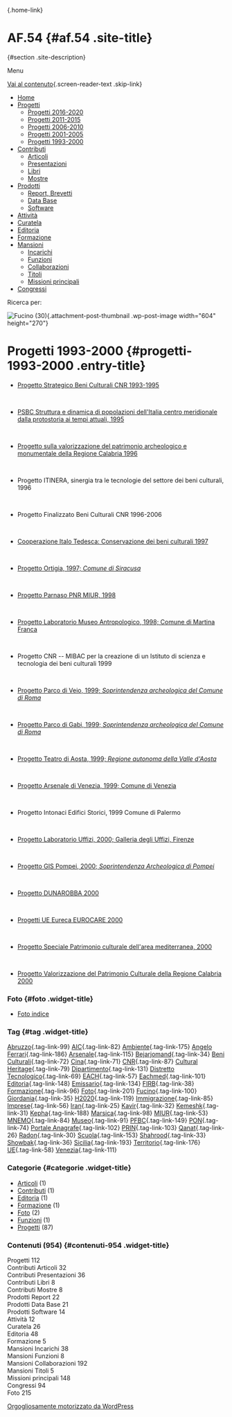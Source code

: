[](index.html "AF.54"){.home-link}

AF.54 {#af.54 .site-title}
=====

 {#section .site-description}

Menu

[Vai al contenuto](#content "Vai al contenuto"){.screen-reader-text .skip-link}

-   [Home](index.html)
-   [Progetti](index.html)
    -   [Progetti 2016-2020](index86ea.html?page_id=388)
    -   [Progetti 2011-2015](indexea29.html?page_id=474)
    -   [Progetti 2006-2010](index9b8d.html?page_id=525)
    -   [Progetti 2001-2005](index3429.html?page_id=494)
    -   [Progetti 1993-2000](index5532.html?page_id=559)
-   [Contributi](index376e.html?cat=13)
    -   [Articoli](index305b.html?page_id=438)
    -   [Presentazioni](index3fd7.html?page_id=441)
    -   [Libri](indexb842.html?page_id=450)
    -   [Mostre](index85de.html?page_id=1066)
-   [Prodotti](indexb5e7.html?cat=15)
    -   [Report, Brevetti](indexfea7.html?page_id=1069)
    -   [Data Base](index7175.html?page_id=1072)
    -   [Software](index1a36.html?page_id=1075)
-   [Attività](index852a.html?page_id=410)
-   [Curatela](index5b3e.html?page_id=416)
-   [Editoria](index1597.html?page_id=419)
-   [Formazione](index7f00.html?page_id=422)
-   [Mansioni](index7fa5.html?cat=138)
    -   [Incarichi](indexfc67.html?page_id=1050)
    -   [Funzioni](index5cc7.html?page_id=1061)
    -   [Collaborazioni](index5edb.html?page_id=1083)
    -   [Titoli](indexa54c.html?page_id=1239)
    -   [Missioni principali](indexe97a.html?page_id=1804)
-   [Congressi](index9c1c.html?page_id=425)

Ricerca per:

![Fucino (30)](wp-content/uploads/2018/11/Fucino-30-604x270.jpg){.attachment-post-thumbnail .wp-post-image width="604" height="270"}

Progetti 1993-2000 {#progetti-1993-2000 .entry-title}
==================

-   [Progetto Strategico Beni Culturali CNR 1993-1995](wp-content/uploads/2018/10/PSBeni-Culturali.pdf)

&nbsp;

-   [PSBC Struttura e dinamica di popolazioni dell'Italia centro meridionale dalla protostoria ai tempi attuali, 1995](wp-content/uploads/2018/11/PRO-1995-Popoli-Italia-Antica.pdf)

&nbsp;

-   [Progetto sulla valorizzazione del patrimonio archeologico e monumentale della Regione Calabria 1996](wp-content/uploads/2017/03/Valorizzazione_Culturale_Calabria_1996.pdf)

&nbsp;

-   Progetto ITINERA, sinergia tra le tecnologie del settore dei beni culturali, 1996

&nbsp;

-   Progetto Finalizzato Beni Culturali CNR 1996-2006

&nbsp;

-   [Cooperazione Italo Tedesca: Conservazione dei beni culturali 1997](wp-content/uploads/2018/10/Italia-Germania.pdf)

&nbsp;

-   [Progetto Ortigia, 1997; *Comune di Siracusa*](wp-content/uploads/2018/10/Ortigia.jpg)

&nbsp;

-   [Progetto Parnaso PNR MIUR, 1998](index0ae0.html?p=648 "progetto PNR MIUR Parnaso 1998")

&nbsp;

-   [Progetto Laboratorio Museo Antropologico, 1998; Comune di Martina Franca](wp-content/uploads/2018/10/Martina-Franca.jpg)

&nbsp;

-   Progetto CNR -- MIBAC per la creazione di un Istituto di scienza e tecnologia dei beni culturali 1999

&nbsp;

-   [Progetto Parco di Veio, 1999; *Soprintendenza archeologica del Comune di Roma*](wp-content/uploads/2018/10/Veio.pdf)

&nbsp;

-   [Progetto Parco di Gabi, 1999; *Soprintendenza archeologica del Comune di Roma*](wp-content/uploads/2018/10/Gabi.pdf)

&nbsp;

-   [Progetto Teatro di Aosta, 1999; *Regione autonoma della Valle d'Aosta*](wp-content/uploads/2018/10/Valle-Aosta.pdf)

&nbsp;

-   [Progetto Arsenale di Venezia, 1999; Comune di Venezia](index215f.html?p=1867 "Progetto Arsenale di Venezia")

&nbsp;

-   Progetto Intonaci Edifici Storici, 1999 Comune di Palermo

&nbsp;

-   [Progetto Laboratorio Uffizi, 2000; Galleria degli Uffizi, Firenze](wp-content/uploads/2018/10/Uffizi.jpg)

&nbsp;

-   [Progetto GIS Pompei, 2000; *Soprintendenza Archeologica di Pompei*](wp-content/uploads/2018/10/Pompei.jpg)

&nbsp;

-   [Progetto DUNAROBBA 2000](indexa890.html?p=1672 "Progetto DUNAROBBA 2000")

&nbsp;

-   [Progetti UE Eureca EUROCARE 2000](index5195.html?p=552 "Progetti UE Eureca EUROCARE 2000")

&nbsp;

-   [Progetto Speciale Patrimonio culturale dell'area mediterranea, 2000](wp-content/uploads/2018/10/Patrimonio-Area-Mediterranea.jpg)

&nbsp;

-   [Progetto Valorizzazione del Patrimonio Culturale della Regione Calabria 2000](wp-content/uploads/2018/10/CALABRIA-2000.docx)

### Foto {#foto .widget-title}

-   [Foto indice](indexaa27.html?page_id=1256)

### Tag {#tag .widget-title}

[Abruzzo](indexbf18.html?tag=abruzzo "2 argomenti"){.tag-link-99} [AIC](indexfd92.html?tag=aic "4 argomenti"){.tag-link-82} [Ambiente](indexa6a7.html?tag=ambiente "6 argomenti"){.tag-link-175} [Angelo Ferrari](indexdddd.html?tag=angelo-ferrari "22 argomenti"){.tag-link-186} [Arsenale](index6e38.html?tag=arsenale "2 argomenti"){.tag-link-115} [Bejarjomand](index93d3.html?tag=bejarjomand "1 argomento"){.tag-link-34} [Beni Culturali](index883e.html?tag=beni-culturali "14 argomenti"){.tag-link-72} [Cina](index26c3.html?tag=cina "2 argomenti"){.tag-link-71} [CNR](index47bd.html?tag=cnr "7 argomenti"){.tag-link-87} [Cultural Heritage](index49c7.html?tag=cultural-heritage "2 argomenti"){.tag-link-79} [Dipartimento](index79d6.html?tag=dipartimento "2 argomenti"){.tag-link-131} [Distretto Tecnologico](index057d.html?tag=distretto-tecnologico "2 argomenti"){.tag-link-69} [EACH](index42c8.html?tag=each "2 argomenti"){.tag-link-57} [Eachmed](indexcf6e.html?tag=eachmed "3 argomenti"){.tag-link-101} [Editoria](indexd50c.html?tag=editoria "1 argomento"){.tag-link-148} [Emissario](index7457.html?tag=emissario "4 argomenti"){.tag-link-134} [FIRB](index7342.html?tag=firb "3 argomenti"){.tag-link-38} [Formazione](index52c4.html?tag=formazione "3 argomenti"){.tag-link-96} [Foto](index2e63.html?tag=foto "2 argomenti"){.tag-link-201} [Fucino](index11b4.html?tag=fucino "5 argomenti"){.tag-link-100} [Giordania](index338b.html?tag=giordania "4 argomenti"){.tag-link-35} [H2020](index3914.html?tag=h2020 "10 argomenti"){.tag-link-119} [Immigrazione](index32ae.html?tag=immigrazione "4 argomenti"){.tag-link-85} [Imprese](index514c.html?tag=imprese "5 argomenti"){.tag-link-56} [Iran](index4241.html?tag=iran "5 argomenti"){.tag-link-25} [Kavir](index3aaa.html?tag=kavir "1 argomento"){.tag-link-32} [Kemeshk](index0773.html?tag=kemeshk "1 argomento"){.tag-link-31} [Kepha](index724b.html?tag=kepha "2 argomenti"){.tag-link-188} [Marsica](index6ce2.html?tag=marsica "5 argomenti"){.tag-link-98} [MIUR](index0aa1.html?tag=miur "3 argomenti"){.tag-link-53} [MNEMO](index7027.html?tag=mnemo "3 argomenti"){.tag-link-84} [Museo](index304a.html?tag=museo "2 argomenti"){.tag-link-91} [PFBC](indexc5dc.html?tag=pfbc "1 argomento"){.tag-link-149} [PON](index0011.html?tag=pon "4 argomenti"){.tag-link-74} [Portale Anagrafe](indexe42c.html?tag=portale-anagrafe "2 argomenti"){.tag-link-102} [PRIN](index9cf1.html?tag=prin "2 argomenti"){.tag-link-103} [Qanat](index339d.html?tag=qanat "6 argomenti"){.tag-link-26} [Radon](index68d2.html?tag=radon "3 argomenti"){.tag-link-30} [Scuola](index2953.html?tag=scuola "2 argomenti"){.tag-link-153} [Shahrood](index6549.html?tag=shahrood "2 argomenti"){.tag-link-33} [Showbak](indexde02.html?tag=showbak "4 argomenti"){.tag-link-36} [Sicilia](index4efa.html?tag=sicilia "2 argomenti"){.tag-link-193} [Territorio](indexfff4.html?tag=territorio "4 argomenti"){.tag-link-176} [UE](index3f45.html?tag=ue "12 argomenti"){.tag-link-58} [Venezia](index05f5.html?tag=venezia "8 argomenti"){.tag-link-111}

### Categorie {#categorie .widget-title}

-   [Articoli](indexe788.html?cat=139) (1)
-   [Contributi](index376e.html?cat=13) (1)
-   [Editoria](indexcf7d.html?cat=137) (1)
-   [Formazione](indexc055.html?cat=17) (1)
-   [Foto](index335b.html?cat=155) (2)
-   [Funzioni](index8cc5.html?cat=143) (1)
-   [Progetti](index0b40.html?cat=9) (87)

### Contenuti (954) {#contenuti-954 .widget-title}

Progetti 112\
Contributi Articoli 32\
Contributi Presentazioni 36\
Contributi Libri 8\
Contributi Mostre 8\
Prodotti Report 22\
Prodotti Data Base 21\
Prodotti Software 14\
Attività 12\
Curatela 26\
Editoria 48\
Formazione 5\
Mansioni Incarichi 38\
Mansioni Funzioni 8\
Mansioni Collaborazioni 192\
Mansioni Titoli 5\
Missioni principali 148\
Congressi 94\
Foto 215

[Orgogliosamente motorizzato da WordPress](http://wordpress.org/ "Piattaforma semantica di pubblicazione personale")
